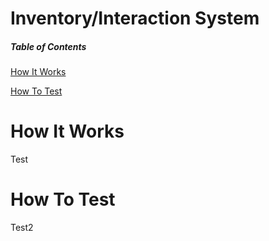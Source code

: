 # Inventory/Interaction System

##### Table of Contents  

[How It Works](#how-it-works)

[How To Test](#how-to-test)

# How It Works
Test

# How To Test
Test2
